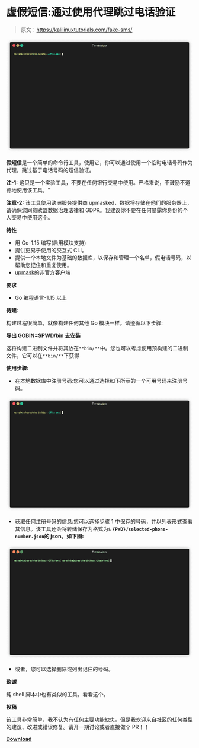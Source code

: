 # 虚假短信:通过使用代理跳过电话验证

> 原文：<https://kalilinuxtutorials.com/fake-sms/>

[![Fake SMS :  Skip Phone Verification By Using A Proxy](img//baaaa08eeb60dd41f250fbdd21a1baa7.png "Fake SMS :  Skip Phone Verification By Using A Proxy")](https://1.bp.blogspot.com/-LD5DSVnjMRo/YERoU4K2IYI/AAAAAAAAIb8/812JNVzDbqMrBPtj2eMQcz4V68CeZaiFQCLcBGAsYHQ/s928/fake-sms-1.gif)

**假短信**是一个简单的命令行工具，使用它，你可以通过使用一个临时电话号码作为代理，跳过基于电话号码的短信验证。

**注-1:** 这只是一个实验工具，不要在任何银行交易中使用。严格来说，不鼓励不道德地使用该工具。"

**注意-2:** 该工具使用欧洲服务提供商 upmasked，数据将存储在他们的服务器上，请确保您同意欧盟数据治理法律和 GDPR。我建议你不要在任何暴露你身份的个人交易中使用这个。

**特性**

*   用 Go-1.15 编写(启用模块支持)
*   提供更易于使用的交互式 CLI。
*   提供一个本地文件为基础的数据库，以保存和管理一个名单，假电话号码，以帮助您记住和重复使用。
*   [upmask](https://upmasked.com)的非官方客户端

**要求**

*   Go 编程语言-1.15 以上

**待建:**

构建过程很简单，就像构建任何其他 Go 模块一样。请遵循以下步骤:

**导出 GOBIN=$PWD/bin
去安装**

这将构建二进制文件并将其放在`**bin/**`中。您也可以考虑使用预构建的二进制文件，它可以在`**bin/**`下获得

**使用步骤:**

*   在本地数据库中注册号码:您可以通过选择如下所示的一个可用号码来注册号码。

![Fake SMS :  Skip Phone Verification By Using A Proxy](img//baaaa08eeb60dd41f250fbdd21a1baa7.png "Fake SMS :  Skip Phone Verification By Using A Proxy")

*   获取任何注册号码的信息:您可以选择步骤 1 中保存的号码，并以列表形式查看其信息。该工具还会将转储保存为格式为`$` **`{PWD}/selected-phone-number.json`的 json。如下图:**

![](img//fdc58acf801ac948bb973c8417cd5d53.png)

*   或者，您可以选择删除或列出记住的号码。

**致谢**

纯 shell 脚本中也有类似的工具。看看这个。

**投稿**

该工具非常简单，我不认为有任何主要功能缺失。但是我欢迎来自社区的任何类型的建议、改进或错误修复。请开一期讨论或者直接做个 PR！！

[**Download**](https://github.com/Narasimha1997/fake-sms)